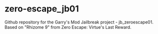 # zero-escape_jb01
Github repository for the Garry's Mod Jailbreak project - jb_zeroescape01. Based on "Rhizome 9" from Zero Escape: Virtue's Last Reward.
